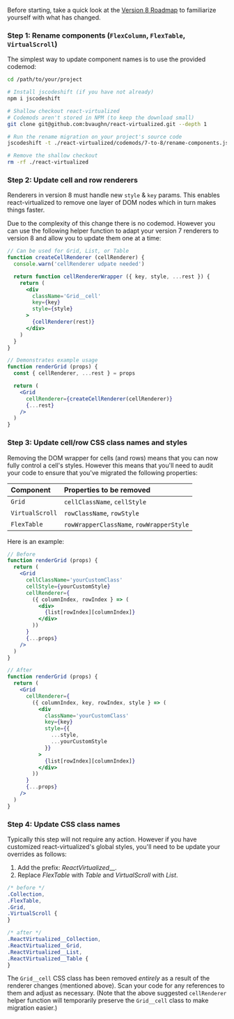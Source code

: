 Before starting, take a quick look at the [Version 8 Roadmap](https://github.com/bvaughn/react-virtualized/issues/386) to familiarize yourself with what has changed.

### Step 1: Rename components (`FlexColumn`, `FlexTable`, `VirtualScroll`)

The simplest way to update component names is to use the provided codemod:

```sh
cd /path/to/your/project

# Install jscodeshift (if you have not already)
npm i jscodeshift

# Shallow checkout react-virtualized
# Codemods aren't stored in NPM (to keep the download small)
git clone git@github.com:bvaughn/react-virtualized.git --depth 1

# Run the rename migration on your project's source code
jscodeshift -t ./react-virtualized/codemods/7-to-8/rename-components.js ./source

# Remove the shallow checkout
rm -rf ./react-virtualized
```

### Step 2: Update cell and row renderers

Renderers in version 8 must handle new `style` & `key` params. This enables react-virtualized to remove one layer of DOM nodes which in turn makes things faster.

Due to the complexity of this change there is no codemod. However you can use the following helper function to adapt your version 7 renderers to version 8 and allow you to update them one at a time:

```jsx
// Can be used for Grid, List, or Table
function createCellRenderer (cellRenderer) {
  console.warn('cellRenderer udpate needed')

  return function cellRendererWrapper ({ key, style, ...rest }) {
    return (
      <div
        className='Grid__cell'
        key={key}
        style={style}
      >
        {cellRenderer(rest)}
      </div>
    )
  }
}

// Demonstrates example usage
function renderGrid (props) {
  const { cellRenderer, ...rest } = props

  return (
    <Grid
      cellRenderer={createCellRenderer(cellRenderer)}
      {...rest}
    />
  )
}
```

### Step 3: Update cell/row CSS class names and styles

Removing the DOM wrapper for cells (and rows) means that you can now fully control a cell's styles.
However this means that you'll need to audit your code to ensure that you've migrated the following properties:

| Component | Properties to be removed |
|:---|:---|
| `Grid` | `cellClassName`, `cellStyle` |
| `VirtualScroll` | `rowClassName`, `rowStyle` |
| `FlexTable` | `rowWrapperClassName`, `rowWrapperStyle` |

Here is an example:

```jsx
// Before
function renderGrid (props) {
  return (
    <Grid
      cellClassName='yourCustomClass'
      cellStyle={yourCustomStyle}
      cellRenderer={
        ({ columnIndex, rowIndex } => (
          <div>
            {list[rowIndex][columnIndex]}
          </div>
        ))
      }
      {...props}
    />
  )
}

// After
function renderGrid (props) {
  return (
    <Grid
      cellRenderer={
        ({ columnIndex, key, rowIndex, style } => (
          <div
            className='yourCustomClass'
            key={key}
            style={{
              ...style,
              ...yourCustomStyle
            }}
          >
            {list[rowIndex][columnIndex]}
          </div>
        ))
      }
      {...props}
    />
  )
}
```

### Step 4: Update CSS class names

Typically this step will not require any action. However if you have customized react-virtualized's global styles, you'll need to be update your overrides as follows:

1. Add the prefix: _ReactVirtualized___.
2. Replace _FlexTable_ with _Table_ and _VirtualScroll_ with _List_.

```css
/* before */
.Collection,
.FlexTable,
.Grid,
.VirtualScroll {
}

/* after */
.ReactVirtualized__Collection,
.ReactVirtualized__Grid,
.ReactVirtualized__List,
.ReactVirtualized__Table {
}
```

The `Grid__cell` CSS class has been removed _entirely_ as a result of the renderer changes (mentioned above). Scan your code for any references to them and adjust as necessary. (Note that the above suggested `cellRenderer` helper function will temporarily preserve the `Grid__cell` class to make migration easier.)
